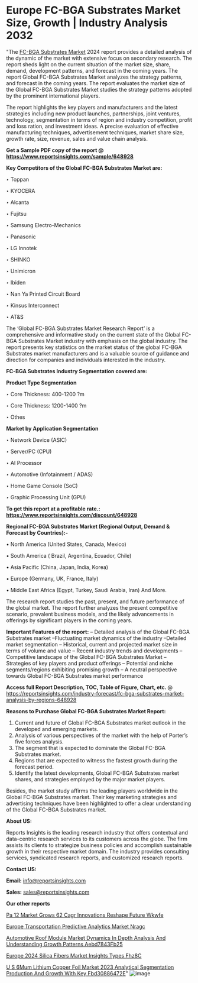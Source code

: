 # Europe FC-BGA Substrates Market Size, Growth | Industry Analysis 2032

"The <a href=https://www.reportsinsights.com/sample/648928>FC-BGA Substrates Market</a> 2024 report provides a detailed analysis of the dynamic of the market with extensive focus on secondary research. The report sheds light on the current situation of the market size, share, demand, development patterns, and forecast in the coming years. The report Global FC-BGA Substrates Market analyzes the strategy patterns, and forecast in the coming years. The report evaluates the market size of the Global FC-BGA Substrates Market studies the strategy patterns adopted by the prominent international players.

The report highlights the key players and manufacturers and the latest strategies including new product launches, partnerships, joint ventures, technology, segmentation in terms of region and industry competition, profit and loss ration, and investment ideas. A precise evaluation of effective manufacturing techniques, advertisement techniques, market share size, growth rate, size, revenue, sales and value chain analysis.

<strong>Get a Sample PDF copy of the report @ <a href=https://www.reportsinsights.com/sample/648928 style=color:#0000ff;>https://www.reportsinsights.com/sample/648928</a></strong>

<strong>Key Competitors of the Global FC-BGA Substrates Market are:</strong>

‣ Toppan

‣ KYOCERA

‣ Alcanta

‣ Fujitsu

‣ Samsung Electro-Mechanics

‣ Panasonic

‣ LG Innotek

‣ SHINKO

‣ Unimicron

‣ Ibiden

‣ Nan Ya Printed Circuit Board

‣ Kinsus Interconnect

‣ AT&S

The ‘Global FC-BGA Substrates Market Research Report’ is a comprehensive and informative study on the current state of the Global FC-BGA Substrates Market industry with emphasis on the global industry. The report presents key statistics on the market status of the global FC-BGA Substrates market manufacturers and is a valuable source of guidance and direction for companies and individuals interested in the industry.

<strong>FC-BGA Substrates Industry Segmentation covered are:</strong>

<strong>Product Type Segmentation</strong>

‣ Core Thickness: 400-1200 ?m

‣ Core Thickness: 1200-1400 ?m

‣ Othes

<strong>Market by Application Segmentation</strong>

‣ Network Device (ASIC)

‣ Server/PC (CPU)

‣ AI Processor

‣ Automotive (Infotainment / ADAS)

‣ Home Game Console (SoC)

‣ Graphic Processing Unit (GPU)

<strong>To get this report at a profitable rate.: <a href=https://www.reportsinsights.com/discount/648928 style=color:#0000ff;>https://www.reportsinsights.com/discount/648928</a></strong>

<strong>Regional FC-BGA Substrates Market (Regional Output, Demand &amp; Forecast by Countries):-</strong>

• North America (United States, Canada, Mexico)

• South America ( Brazil, Argentina, Ecuador, Chile)

• Asia Pacific (China, Japan, India, Korea)

• Europe (Germany, UK, France, Italy)

• Middle East Africa (Egypt, Turkey, Saudi Arabia, Iran) And More.

The research report studies the past, present, and future performance of the global market. The report further analyzes the present competitive scenario, prevalent business models, and the likely advancements in offerings by significant players in the coming years.

<strong>Important Features of the report:</strong>
– Detailed analysis of the Global FC-BGA Substrates market
–Fluctuating market dynamics of the industry
–Detailed market segmentation
– Historical, current and projected market size in terms of volume and value
– Recent industry trends and developments
– Competitive landscape of the Global FC-BGA Substrates Market
– Strategies of key players and product offerings
– Potential and niche segments/regions exhibiting promising growth
– A neutral perspective towards Global FC-BGA Substrates market performance

<strong>Access full Report Description, TOC, Table of Figure, Chart, etc. </strong>@   <a href=https://reportsinsights.com/industry-forecast/fc-bga-substrates-market-analysis-by-regions-648928 style=color:#0000ff;>https://reportsinsights.com/industry-forecast/fc-bga-substrates-market-analysis-by-regions-648928</a>

<strong>Reasons to Purchase Global FC-BGA Substrates Market Report:</strong>
1. Current and future of Global FC-BGA Substrates market outlook in the developed and emerging markets.
2. Analysis of various perspectives of the market with the help of Porter’s five forces analysis.
3. The segment that is expected to dominate the Global FC-BGA Substrates market.
4. Regions that are expected to witness the fastest growth during the forecast period.
5. Identify the latest developments, Global FC-BGA Substrates market shares, and strategies employed by the major market players.

Besides, the market study affirms the leading players worldwide in the Global FC-BGA Substrates market. Their key marketing strategies and advertising techniques have been highlighted to offer a clear understanding of the Global FC-BGA Substrates market.

<strong><strong>About US</strong>:</strong>

Reports Insights is the leading research industry that offers contextual and data-centric research services to its customers across the globe. The firm assists its clients to strategize business policies and accomplish sustainable growth in their respective market domain. The industry provides consulting services, syndicated research reports, and customized research reports.

<strong>Contact US:</strong>

<p class=><b>Email:</b> <a href=mailto:info@reportsinsights.com>info@reportsinsights.com</a></p>
<p class=><b>Sales:</b> <a href=mailto:sales@reportsinsights.com>sales@reportsinsights.com</a></p>

<strong>Our other reports</strong>

<a href=https://www.linkedin.com/pulse/pa-12-market-grows-62-cagr-innovations-reshape-future-wkwfe/>Pa 12 Market Grows 62 Cagr Innovations Reshape Future Wkwfe</a>

<a href=https://www.linkedin.com/pulse/europe-transportation-predictive-analytics-market-nragc/>Europe Transportation Predictive Analytics Market Nragc</a>

<a href=https://medium.com/@anjalimore4366343/automotive-roof-module-market-dynamics-in-depth-analysis-and-understanding-growth-patterns-aebd7843fb25>Automotive Roof Module Market Dynamics In Depth Analysis And Understanding Growth Patterns Aebd7843Fb25</a>

<a href=https://www.linkedin.com/pulse/europe-2024-silica-fibers-market-insights-types-fhz8c/>Europe 2024 Silica Fibers Market Insights Types Fhz8C</a>

<a href=https://medium.com/@singhaakesh50/u-s-6mum-lithium-copper-foil-market-2023-analytical-segmentation-production-and-growth-with-key-fbd30886472e>U S 6Mum Lithium Copper Foil Market 2023 Analytical Segmentation Production And Growth With Key Fbd30886472E</a>"
![image](https://github.com/Jaayaachit/RIMarket/assets/158452289/cab79285-9a7d-41e4-96b5-57cdd3883151)
